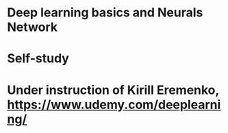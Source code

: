 # Deep learning basics and Neurals Network
# Self-study
# Under instruction of Kirill Eremenko, https://www.udemy.com/deeplearning/
